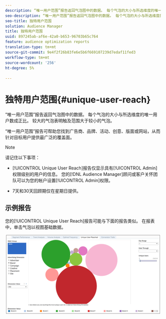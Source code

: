 ```yaml
---
description: “唯一用户范围”报告返回气泡图中的数据。 每个气泡的大小与所选维度的唯一用户数成正比。 较大的气泡表明触及范围大于较小的气泡。 “唯一用户范围”报告可帮助您找到广告商、品牌、活动、创意、版面或网站，从而针对目标用户提供最广泛的覆盖面。
seo-description: “唯一用户范围”报告返回气泡图中的数据。 每个气泡的大小与所选维度的唯一用户数成正比。 较大的气泡表明触及范围大于较小的气泡。 “唯一用户范围”报告可帮助您找到广告商、品牌、活动、创意、版面或网站，从而针对目标用户提供最广泛的覆盖面。
seo-title: 独特用户范围
solution: Audience Manager
title: 独特用户范围
uuid: 897245ab-af6e-42a0-b653-96703b65c764
feature: audience optimization reports
translation-type: tm+mt
source-git-commit: 9e4f2f26b83fe6e5b6f669107239d7edaf11fed3
workflow-type: tm+mt
source-wordcount: '256'
ht-degree: 5%

---
```



# 独特用户范围{#unique-user-reach}

“唯一用户范围”报告返回气泡图中的数据。 每个气泡的大小与所选维度的唯一用户数成正比。 较大的气泡表明触及范围大于较小的气泡。

“唯一用户范围”报告可帮助您找到广告商、品牌、活动、创意、版面或网站，从而针对目标用户提供最广泛的覆盖面。

>[!NOTE]
>
>请记住以下事项：
>
>* [!UICONTROL Unique User Reach]报告仅显示具有[!UICONTROL Admin]权限级别的用户的信息。 您的[!DNL Audience Manager]顾问或客户关怀团队可以为您的帐户设置[!UICONTROL Admin]权限。
   >
   >
* 7天和30天回顾期仅在星期日提供。


## 示例报告

您的[!UICONTROL Unique User Reach]报告可能与下面的报告类似。 在报表中，单击气泡以视图基础数据。

![](assets/unique-user-reach.png)
